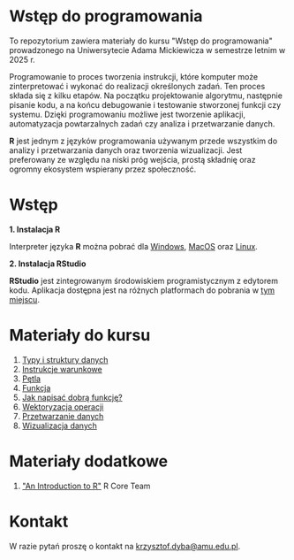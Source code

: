 # Wstęp do programowania

To repozytorium zawiera materiały do kursu "Wstęp do programowania" prowadzonego
na Uniwersytecie Adama Mickiewicza w semestrze letnim w 2025 r.

Programowanie to proces tworzenia instrukcji, które komputer może zinterpretować i wykonać
do realizacji określonych zadań. Ten proces składa się z kilku etapów. Na początku
projektowanie algorytmu, następnie pisanie kodu, a na końcu debugowanie i testowanie 
stworzonej funkcji czy systemu. Dzięki programowaniu możliwe jest tworzenie aplikacji,
automatyzacja powtarzalnych zadań czy analiza i przetwarzanie danych.

**R** jest jednym z języków programowania używanym przede wszystkim do analizy i
przetwarzania danych oraz tworzenia wizualizacji. Jest preferowany ze względu na niski
próg wejścia, prostą składnię oraz ogromny ekosystem wspierany przez społeczność.

# Wstęp

**1. Instalacja R**

Interpreter języka **R** można pobrać dla [Windows](https://cloud.r-project.org/bin/windows/base/),
[MacOS](https://cran.r-project.org/bin/macosx/) oraz [Linux](https://cloud.r-project.org/bin/linux/).

**2. Instalacja RStudio**

**RStudio** jest zintegrowanym środowiskiem programistycznym z edytorem kodu.
Aplikacja dostępna jest na różnych platformach do pobrania w [tym miejscu](https://posit.co/download/rstudio-desktop/).

# Materiały do kursu

1. [Typy i struktury danych](https://kadyb.github.io/intro2025/cwiczenia/01_Typy_struktury_danych.html)
2. [Instrukcje warunkowe](https://kadyb.github.io/intro2025/cwiczenia/02_Instrukcje_warunkowe.html)
3. [Pętla](https://kadyb.github.io/intro2025/cwiczenia/03_Petla.html)
4. [Funkcja](https://kadyb.github.io/intro2025/cwiczenia/04_Funkcja.html)
5. [Jak napisać dobrą funkcję?](https://kadyb.github.io/intro2025/cwiczenia/05_Aspekty_programowania.html)
6. [Wektoryzacja operacji](https://kadyb.github.io/intro2025/cwiczenia/06_Wektoryzacja_operacji.html)
7. [Przetwarzanie danych](https://kadyb.github.io/intro2025/cwiczenia/07_Przetwarzanie_danych.html)
8. [Wizualizacja danych](https://kadyb.github.io/intro2025/cwiczenia/08_Wizualizacja_danych.html)

# Materiały dodatkowe

1. ["An Introduction to R"](https://cran.r-project.org/doc/manuals/r-release/R-intro.pdf) R Core Team

# Kontakt 

W razie pytań proszę o kontakt na <krzysztof.dyba@amu.edu.pl>.
